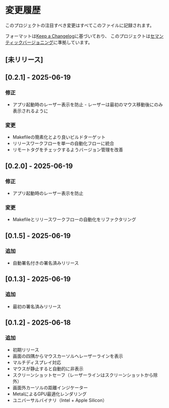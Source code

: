 # 変更履歴

このプロジェクトの注目すべき変更はすべてこのファイルに記録されます。

フォーマットは[Keep a Changelog](https://keepachangelog.com/ja/1.0.0/)に基づいており、
このプロジェクトは[セマンティックバージョニング](https://semver.org/lang/ja/)に準拠しています。

## [未リリース]

## [0.2.1] - 2025-06-19

### 修正
- アプリ起動時のレーザー表示を防止 - レーザーは最初のマウス移動後にのみ表示されるように

### 変更
- Makefileの簡素化とより良いビルドターゲット
- リリースワークフローを単一の自動化フローに統合
- リモートタグをチェックするようバージョン管理を改善

## [0.2.0] - 2025-06-19

### 修正
- アプリ起動時のレーザー表示を防止

### 変更
- Makefileとリリースワークフローの自動化をリファクタリング

## [0.1.5] - 2025-06-19

### 追加
- 自動署名付きの署名済みリリース

## [0.1.3] - 2025-06-19

### 追加
- 最初の署名済みリリース

## [0.1.2] - 2025-06-18

### 追加
- 初期リリース
- 画面の四隅からマウスカーソルへレーザーラインを表示
- マルチディスプレイ対応
- マウスが静止すると自動的に非表示
- スクリーンショットセーフ（レーザーラインはスクリーンショットから除外）
- 画面外カーソルの距離インジケーター
- MetalによるGPU最適化レンダリング
- ユニバーサルバイナリ（Intel + Apple Silicon）